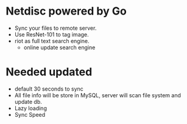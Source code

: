# Netdisc powered by Go 
* Sync your files to remote server.
* Use ResNet-101 to tag image.
* riot as full text search engine.
    * online update search engine

# Needed updated
* default 30 seconds to sync
* All file info will be store in MySQL, server will scan file system and update db. 
* Lazy loading
* Sync Speed